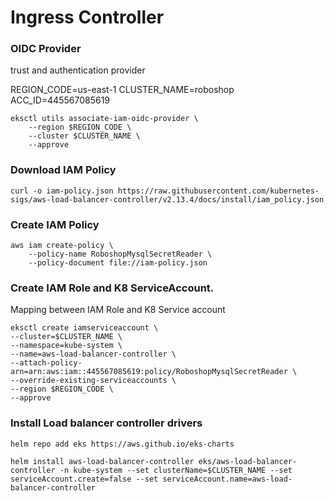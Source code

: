 # Ingress Controller 

### OIDC Provider 

trust and authentication provider

REGION_CODE=us-east-1 CLUSTER_NAME=roboshop ACC_ID=445567085619

```
eksctl utils associate-iam-oidc-provider \
    --region $REGION_CODE \
    --cluster $CLUSTER_NAME \
    --approve
```

### Download IAM Policy

```
curl -o iam-policy.json https://raw.githubusercontent.com/kubernetes-sigs/aws-load-balancer-controller/v2.13.4/docs/install/iam_policy.json

```

### Create IAM Policy

```
aws iam create-policy \
    --policy-name RoboshopMysqlSecretReader \
    --policy-document file://iam-policy.json

```

### Create IAM Role and K8 ServiceAccount.

Mapping between IAM Role and K8 Service account

```
eksctl create iamserviceaccount \
--cluster=$CLUSTER_NAME \
--namespace=kube-system \
--name=aws-load-balancer-controller \
--attach-policy-arn=arn:aws:iam::445567085619:policy/RoboshopMysqlSecretReader \
--override-existing-serviceaccounts \
--region $REGION_CODE \
--approve

```

### Install Load balancer controller drivers

```
helm repo add eks https://aws.github.io/eks-charts

```

```
helm install aws-load-balancer-controller eks/aws-load-balancer-controller -n kube-system --set clusterName=$CLUSTER_NAME --set serviceAccount.create=false --set serviceAccount.name=aws-load-balancer-controller

```

